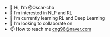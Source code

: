 - 👋 Hi, I’m @Oscar-cho
- 👀 I’m interested in NLP and RL
- 🌱 I’m currently learning RL and Deep Learning
- 💞️ I’m looking to collaborate on 
- 📫 How to reach me cng96@naver.com

<!---
Oscar-cho/Oscar-cho is a ✨ special ✨ repository because its `README.md` (this file) appears on your GitHub profile.
You can click the Preview link to take a look at your changes.
--->
